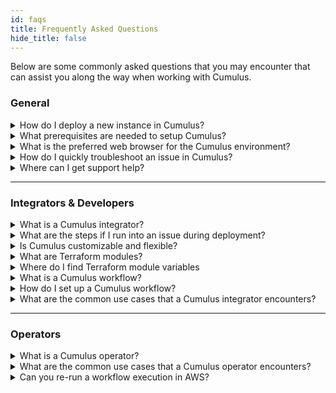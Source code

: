 ```yaml
---
id: faqs
title: Frequently Asked Questions
hide_title: false
---
```


Below are some commonly asked questions that you may encounter that can assist you along the way when working with Cumulus.

### General

<details>
  <summary>How do I deploy a new instance in Cumulus?</summary>

  Answer: For steps on the Cumulus deployment process go to [How to Deploy Cumulus](../deployment/deployment-readme).
</details>

<details>
  <summary>What prerequisites are needed to setup Cumulus?</summary>

  Answer: You will need access to the AWS console and an [Earthdata login](https://urs.earthdata.nasa.gov/) before you can deploy Cumulus.
</details>

<details>
  <summary>What is the preferred web browser for the Cumulus environment?</summary>

  Answer: Our preferred web browser is the latest version of [Google Chrome](https://www.google.com/chrome/).
</details>

<details>
  <summary>How do I quickly troubleshoot an issue in Cumulus?</summary>

  Answer: To troubleshoot and fix issues in Cumulus reference our recommended solutions in [Troubleshooting Cumulus](../troubleshooting/troubleshooting-readme).
</details>

<details>
  <summary>Where can I get support help?</summary>

  Answer: The following options are available for assistance:

* Cumulus: Outside NASA users should file a GitHub issue and inside NASA users should file a JIRA issue.
* AWS: You can create a case in the [AWS Support Center](https://console.aws.amazon.com/support/home), accessible via your AWS Console.

</details>

---

### Integrators & Developers

<details>
  <summary>What is a Cumulus integrator?</summary>

  Answer: Those who are working within Cumulus and AWS for deployments and to manage workflows. They may perform the following functions:

* Configure and deploy Cumulus to the AWS environment
* Configure Cumulus workflows
* Write custom workflow tasks

</details>

<details>
  <summary>What are the steps if I run into an issue during deployment?</summary>

  Answer: If you encounter an issue with your deployment go to the [Troubleshooting Deployment](../troubleshooting/troubleshooting-deployment) guide.
</details>

<details>
  <summary>Is Cumulus customizable and flexible?</summary>

  Answer: Yes. Cumulus is a modular architecture that allows you to decide which components that you want/need to deploy. These components are maintained as Terraform modules.
</details>

<details>
  <summary>What are Terraform modules?</summary>

  Answer: They are modules that are composed to create a Cumulus deployment, which gives integrators the flexibility to choose the components of Cumulus that want/need. To view Cumulus maintained modules or steps on how to create a module go to [Terraform modules](https://github.com/nasa/cumulus/tree/master/tf-modules).
</details>

<details>
  <summary>Where do I find Terraform module variables</summary>

  Answer: Go [here](https://github.com/nasa/cumulus/blob/master/tf-modules/cumulus/variables.tf) for a list of Cumulus maintained variables.
</details>

<details>
  <summary>What is a Cumulus workflow?</summary>

  Answer: A workflow is a provider-configured set of steps that describe the process to ingest data. Workflows are defined using [AWS Step Functions](https://docs.aws.amazon.com/step-functions/index.html). For more details, we suggest visiting [here](../workflows/workflows-readme).
</details>

<details>
  <summary>How do I set up a Cumulus workflow?</summary>

  Answer: You will need to create a provider, have an associated collection (add a new one), and generate a new rule first. Then you can set up a Cumulus workflow by following these steps [here](../workflows/developing-a-cumulus-workflow).
</details>

<details>
  <summary>What are the common use cases that a Cumulus integrator encounters?</summary>

  Answer: The following are some examples of possible use cases you may see:

* [Creating Cumulus Data Management Types](../integrator-guide/create-cumulus-data-mgmt-types)
* [Workflow: Add New Lambda](../integrator-guide/workflow-add-new-lambda)
* [Workflow: Troubleshoot Failed Step(s)](../integrator-guide/workflow-ts-failed-step)
* [Workflow: Using ECS](../integrator-guide/workflow-using-ecs)

</details>

---

### Operators

<details>
  <summary>What is a Cumulus operator?</summary>

  Answer: Those that ingests, archives, and troubleshoots datasets (called collections in Cumulus). Your daily activities might include but not limited to the following:

* Ingesting datasets
* Maintaining historical data ingest
* Starting and stopping data handlers
* Managing collections
* Managing provider definitions
* Creating, enabling, and disabling rules
* Investigating errors for granules and deleting or re-ingesting granules
* Investigating errors in executions and isolating failed workflow step(s)

</details>

<details>
  <summary>What are the common use cases that a Cumulus operator encounters?</summary>

  Answer: The following are some examples of possible use cases you may see:

* [Kinesis Stream For Ingest](../operator-docs/kinesis-stream-for-ingest)
* [Create Rule In Cumulus](../operator-docs/create-rule-in-cumulus)
* [Granule Workflows](../operator-docs/granule-workflows)

</details>

<details>
  <summary>Can you re-run a workflow execution in AWS?</summary>

  Answer: Yes. For steps on how to re-run a workflow execution go to [Re-running workflow executions](../operator-docs/rerunning-workflow-executions) in the [Cumulus Operator Docs](../operator-docs/about-operator-docs).
</details>

